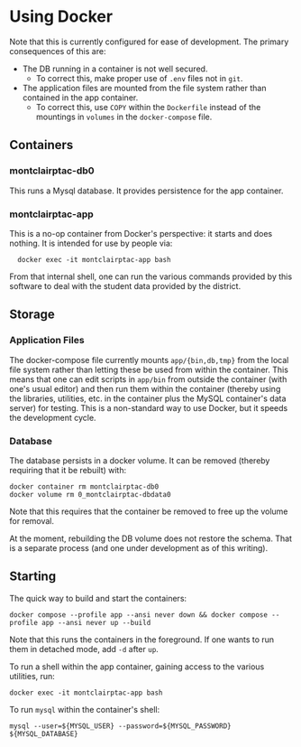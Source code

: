 # Using Docker

Note that this is currently configured for ease of development.  The primary
consequences of this are:
- The DB running in a container is not well secured.
  - To correct this, make proper use of `.env` files not in `git`.
- The application files are mounted from the file system rather than contained in the app container.
  - To correct this, use `COPY` within the `Dockerfile` instead of the mountings in `volumes` in the `docker-compose` file.



## Containers

### montclairptac-db0

This runs a Mysql database.  It provides persistence for the app
container.

### montclairptac-app

This is a no-op container from Docker's perspective: it starts and
does nothing.  It is intended for use by people via:

```
  docker exec -it montclairptac-app bash
```

From that internal shell, one can run the various commands
provided by this software to deal with the student data
provided by the district.

## Storage

### Application Files

The docker-compose file currently mounts `app/{bin,db,tmp}` from the local
file system rather than letting these be used from within the container.
This means that one can edit scripts in `app/bin` from outside the container
(with one's usual editor) and then run them within the container (thereby
using the libraries, utilities, etc. in the container plus the MySQL container's
data server) for testing.  This is a non-standard way to use Docker, but
it speeds the development cycle.

### Database

The database persists in a docker volume.  It can be removed (thereby requiring
that it be rebuilt) with:

```
docker container rm montclairptac-db0
docker volume rm 0_montclairptac-dbdata0
```

Note that this requires that the container be removed to free up
the volume for removal.

At the moment, rebuilding the DB volume does not restore the schema.
That is a separate process (and one under development as of this
writing).

## Starting

The quick way to build and start the containers:
```
docker compose --profile app --ansi never down && docker compose --profile app --ansi never up --build
```

Note that this runs the containers in the foreground.  If one wants to
run them in detached mode, add `-d` after `up`.

To run a shell within the app container, gaining access to the various
utilities, run:

```
docker exec -it montclairptac-app bash
```

To run `mysql` within the container's shell:
```
mysql --user=${MYSQL_USER} --password=${MYSQL_PASSWORD} ${MYSQL_DATABASE}
```
